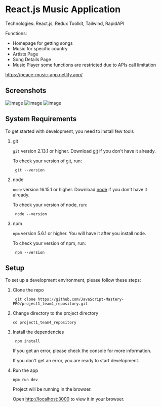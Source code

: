 # React.js Music Application

Technologies: React.js, Redux Toolkit, Tailwind, RapidAPI

Functions:
- Homepage for getting songs
- Music for specific country
- Artists Page
- Song Details Page
- Music Player
some functions are restricted due to APIs call limitation

https://peace-music-app.netlify.app/

## Screenshots
![image](https://github.com/ho1225/music_app/assets/56968144/acd14d80-903c-4753-890d-446117f17911)
![image](https://github.com/ho1225/music_app/assets/56968144/ae0de130-e066-4b67-b695-81ffe6c0a704)
![image](https://github.com/ho1225/music_app/assets/56968144/08d3af88-ac99-40f2-9a89-9c91eb829d9d)




## System Requirements

To get started with development, you need to install few tools

1. git 
   
   `git` version 2.13.1 or higher. Download [git](https://git-scm.com/downloads) if you don't have it already.

   To check your version of git, run:

   ```shell
    git --version
   ```

2. node 
   
   `node` version 16.15.1 or higher. Download [node](https://nodejs.org/en/download/) if you don't have it already.

   To check your version of node, run:

   ```shell
    node --version
   ```

3. npm
  
   `npm` version 5.6.1 or higher. You will have it after you install node.

   To check your version of npm, run:

   ```shell
    npm --version
   ```

## Setup

To set up a development environment, please follow these steps:

1. Clone the repo

   ```shell
    git clone https://github.com/JavaScript-Mastery-PRO/project1_team4_repository.git
   ```

2. Change directory to the project directory

    ```shell
    cd project1_team4_repository
    ```

3. Install the dependencies
   
    ```shell
     npm install
    ```

    If you get an error, please check the console for more information.

    If you don't get an error, you are ready to start development.

4. Run the app
   
    ```shell
    npm run dev
    ```

    Project will be running in the browser.

    Open [http://localhost:3000](http://localhost:3000) to view it in your browser.


#
